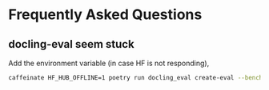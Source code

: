 # Frequently Asked Questions

## docling-eval seem stuck

Add the environment variable (in case HF is not responding), 

```sh
caffeinate HF_HUB_OFFLINE=1 poetry run docling_eval create-eval --benchmark DocLayNetV1 --gt-dir ./benchmarks/DocLayNetV1/gt_dataset --output-dir ./benchmarks/DocLayNetV1/smoldocling_v4 --prediction-provider SmolDocling --end-index 256
```